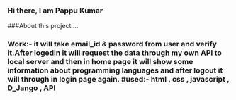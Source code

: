 ### Hi there, I am Pappu Kumar

###About this project....
###                    Work:- it will take email_id &amp; password from user and verify it.After logedin it will request the data through my own API to local server and then in home page it will show some information about programming languages and after logout it will through in login page again.  #used:- html , css , javascript , D_Jango , API
